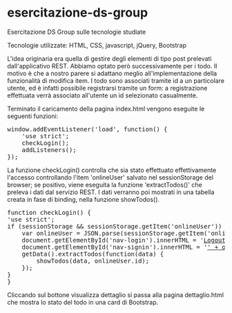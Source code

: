 # esercitazione-ds-group
Esercitazione DS Group sulle tecnologie studiate

Tecnologie utilizzate: HTML, CSS, javascript, jQuery, Bootstrap

L'idea originaria era quella di gestire degli elementi di tipo post prelevati dall'applicativo REST. Abbiamo optato però
successivamente per i todo. Il motivo è che a nostro parere si adattano meglio all'implementazione della funzionalità di 
modifica item. I todo sono associati tramite id a un particolare utente, ed è infatti possibile registrarsi tramite un form: a registrazione effettuata verrà associato all'utente un id selezionato casualmente.

Terminato il caricamento della pagina index.html vengono eseguite le seguenti funzioni:

<div class="highlight highlight-source-js">
<pre>
window.addEventListener('load', function() {
	'use strict';
	checkLogin();
	addListeners();
});
</pre>
</div>

La funzione checkLogin() controlla che sia stato effettuato effettivamente l'accesso controllando l'item 'onlineUser' salvato nel sessionStorage del browser; se positivo, viene eseguita la funzione 'extractTodos()' che preleva i dati dal servizio REST. I dati verranno poi mostrati in una tabella creata in fase di binding, nella funzione showTodos().

<div class="highlight highlight-source-js">
<pre>
function checkLogin() {
'use strict';
if (sessionStorage && sessionStorage.getItem('onlineUser')) {
	var onlineUser = JSON.parse(sessionStorage.getItem('onlineUser'));
	document.getElementById('nav-login').innerHTML = '<a class='nav-link' href='index.html' onclick='logout()'>Logout</a>";
	document.getElementById('nav-signin').innerHTML = '<a class='nav-link' href='index.html'>' + onlineUser.email + '</a>';
	getData().extractTodos(function(data) { 
		showTodos(data, onlineUser.id); 
	});
}
}</pre>
</div>

Cliccando sul bottone visualizza dettaglio si passa alla pagina dettaglio.html che mostra lo stato del todo in una card di Bootstrap. 
